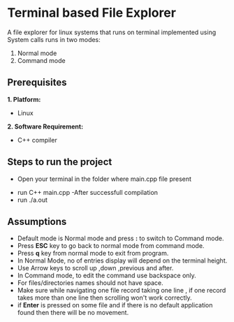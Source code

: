 # Terminal based File Explorer
A file explorer for linux systems that runs on terminal implemented using System calls runs in two modes:
1. Normal mode
2. Command mode
## Prerequisites

**1. Platform:** 
* Linux 

**2. Software Requirement:**
* C++ compiler

## Steps to run the project
- Open your terminal in the folder where main.cpp file present
* run C++ main.cpp
-After successfull compilation 
* run ./a.out

## Assumptions
* Default mode is Normal mode and press **:** to switch to Command mode.
* Press **ESC** key to go back to normal mode from command mode.
* Press **q** key from normal mode to exit from program.
* In Normal Mode, no of entries display will depend on the terminal height.
* Use Arrow keys to scroll up ,down ,previous and after.
* In Command mode, to edit the command use backspace only.
* For files/directories names should not have space.
* Make sure while navigating one file record taking one line , if one record takes more than one line then scrolling won't work correctly.
* if **Enter** is pressed on some file and if there is no default application found then there will be no movement.
